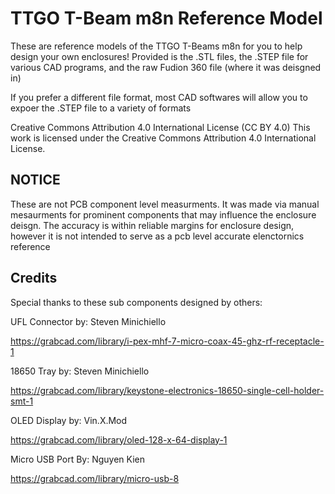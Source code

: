 
# TTGO T-Beam m8n Reference Model

These are reference models of the TTGO T-Beams m8n for you to help design your own enclosures!
Provided is the .STL files, the .STEP file for various CAD programs, and the raw Fudion 360 file
(where it was deisgned in)

If you prefer a different file format, most CAD softwares will allow you to expoer the .STEP file to a variety of formats

Creative Commons Attribution 4.0 International License (CC BY 4.0) This work is licensed under the Creative Commons Attribution 4.0 International License.









## NOTICE

These are not PCB component level measurments. It was made via manual mesaurments for prominent 
components that may influence the enclosure deisgn. The accuracy is within reliable margins
for enclosure design, however it is not intended to serve as a pcb level accurate elenctornics
reference


## Credits
Special thanks to these sub components designed by others:

UFL Connector by: Steven Minichiello

https://grabcad.com/library/i-pex-mhf-7-micro-coax-45-ghz-rf-receptacle-1


18650 Tray by: Steven Minichiello

https://grabcad.com/library/keystone-electronics-18650-single-cell-holder-smt-1


OLED Display by: Vin.X.Mod

https://grabcad.com/library/oled-128-x-64-display-1

Micro USB Port By: Nguyen Kien

https://grabcad.com/library/micro-usb-8
